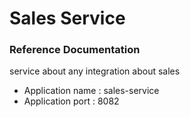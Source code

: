# Sales Service

### Reference Documentation

service about any integration about sales

* Application name : sales-service
* Application port : 8082